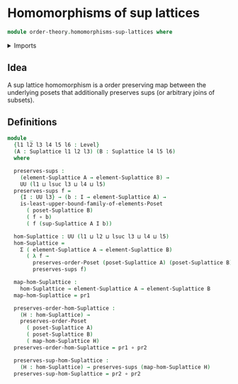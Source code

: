 # Homomorphisms of sup lattices

```agda
module order-theory.homomorphisms-sup-lattices where
```

<details><summary>Imports</summary>

```agda
open import foundation.cartesian-product-types
open import foundation.dependent-pair-types
open import foundation.functions
open import foundation.universe-levels

open import order-theory.least-upper-bounds-posets
open import order-theory.order-preserving-maps-posets
open import order-theory.suplattices
```

</details>

## Idea

A sup lattice homomorphism is a order preserving map between the underlying
posets that additionally preserves sups (or arbitrary joins of subsets).

## Definitions

```agda
module _
  {l1 l2 l3 l4 l5 l6 : Level}
  (A : Suplattice l1 l2 l3) (B : Suplattice l4 l5 l6)
  where

  preserves-sups :
    (element-Suplattice A → element-Suplattice B) →
    UU (l1 ⊔ lsuc l3 ⊔ l4 ⊔ l5)
  preserves-sups f =
    {I : UU l3} → (b : I → element-Suplattice A) →
    is-least-upper-bound-family-of-elements-Poset
      ( poset-Suplattice B)
      ( f ∘ b)
      ( f (sup-Suplattice A I b))

  hom-Suplattice : UU (l1 ⊔ l2 ⊔ lsuc l3 ⊔ l4 ⊔ l5)
  hom-Suplattice =
    Σ ( element-Suplattice A → element-Suplattice B)
      ( λ f →
        preserves-order-Poset (poset-Suplattice A) (poset-Suplattice B) f ×
        preserves-sups f)

  map-hom-Suplattice :
    hom-Suplattice → element-Suplattice A → element-Suplattice B
  map-hom-Suplattice = pr1

  preserves-order-hom-Suplattice :
    (H : hom-Suplattice) →
    preserves-order-Poset
      ( poset-Suplattice A)
      ( poset-Suplattice B)
      ( map-hom-Suplattice H)
  preserves-order-hom-Suplattice = pr1 ∘ pr2

  preserves-sup-hom-Suplattice :
    (H : hom-Suplattice) → preserves-sups (map-hom-Suplattice H)
  preserves-sup-hom-Suplattice = pr2 ∘ pr2
```
